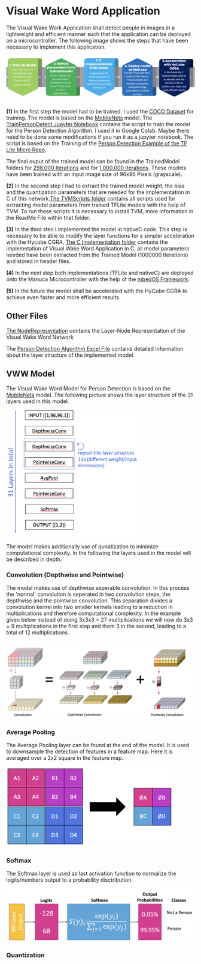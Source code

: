 # Visual Wake Word Application

The Visual Wake Work Application shall detect people in images in a lightweight and efficient manner such that the application can be deployed on a microcontroller. The following image shows the steps that have been necessary to implement this application.

![Roadmap](https://github.com/melina2200/Research-Internship-NUS/blob/main/VWW-Application/img/roadmap.png?raw=true)

**(1)** In the first step the model had to be trained. I used the [COCO Dataset](https://cocodataset.org/#home) for training. The model is based on the [MobileNets](https://arxiv.org/pdf/1704.04861.pdf) model. The [TrainPersonDetect Jupyter Notebook](TrainPersonDetect.ipynb) contains the script to train the model for the Person Detection Algorithm. I used it in Google Colab. Maybe there need to be done some modifications if you run it as a jupyter notebook. The script is based on the Training of the [Person Detection Example of the TF Lite Micro Repo](https://github.com/tensorflow/tflite-micro/tree/main/tensorflow/lite/micro/examples/person_detection).

The final ouput of the trained model can be found in the TrainedModel folders for [298.000 Iterations](Trained-Model-298000Iter) and for [1.000.000 Iterations](Trained-Model-1000000Iter). These models have been trained with an input image size of 96x96 Pixels (grayscale).

**(2)** In the second step I had to extract the trained model weight, the bias and the quantization parameters that are needed for the implementation in C of this network.[The TVMScripts folder](TVMScripts) contains all scripts used for extracting model parameters from trained TFLite models with the help of TVM. To run these scripts it is necessary to install TVM, more information in the ReadMe File within that folder.

**(3)** In the third steo I implemented the model in nativeC code. This step is necessary to be able to modify the layer functions for a simpler acceleration with the Hycube CGRA. [The C Implementation folder](CImplementation) contains the implemetation of Visual Wake Word Application in C, all model parameters needed have been extracted from the Trained Model (1000000 Iterations) and stored in header files. 

**(4)** In the next step both implementations (TFLite and nativeC) are deployed onto the Manuca Microcontroller with the help of the [mbedOS Framework](https://os.mbed.com/mbed-os/). 

**(5)** In the future the model shall be accelerated with the HyCube CGRA to achieve even faster and more efficient results. 


## Other Files

[The NodeRepresentation](NodeRepresentation) contains the Layer-Node Representation of the Visual Wake Word Network

The [Person Detection Algorithm Excel File](Person_Detection_Algorithm.xlsx) contains detailed information about the layer structure of the implemented model.


## VWW Model
The Visual Wake Word Model for Person Detection is based on the [MobileNets](https://arxiv.org/pdf/1704.04861.pdf) model. The following picture shows the layer structure of the 31 layers used in this model. 

<img src="https://github.com/melina2200/Research-Internship-NUS/blob/main/VWW-Application/img/layerStructure.png?raw=true" width="350">

The model makes additionally use of qunatization to minimize computational complexity. In the following the layers used in the model will be described in depth.

### Convolution (Depthwise and Pointwise)
The model makes use of depthwise seperable convolution. In this process the 'normal' convolution is seperated in two convolution steps, the depthwise and the pointwise convolution. This separation divides a convolution kernel into two smaller kernels leading to a reduction in multiplications and therefore computational complexity. In the example given below instead of doing 3x3x3 = 27 multiplications we will now do 3x3 = 9 multiplications in the first step and them 3 in the second, leading to a total of 12 multiplications.


![SeparableConv](https://github.com/melina2200/Research-Internship-NUS/blob/main/VWW-Application/img/separableConv.png?raw=true)


### Average Pooling
The Average Pooling layer can be found at the end of the model. It is used to downsample the detection of features in a feature map. Here it is averaged over a 2x2 square in the feature map.

<img src="https://github.com/melina2200/Research-Internship-NUS/blob/main/VWW-Application/img/averagePooling.png?raw=true" width="450">

### Softmax
The Softmax layer is used as last activation function to normalize the logits/numbers output to a probability disctribution.

<img src="https://github.com/melina2200/Research-Internship-NUS/blob/main/VWW-Application/img/softmax.png?raw=true" width="550">

### Quantization
